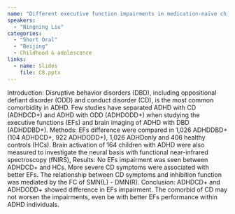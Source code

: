 ```yaml
---
name: "Different executive function impairments in medication-naïve children with attention-deficit/hyperactivity disorder comorbid with oppositional defiant disorder and conduct disorder"
speakers:
  - "Ningning Liu"
categories:
  - "Short Oral"
  - "Beijing"
  - Childhood & adolescence
links:
  - name: Slides
    file: C8.pptx
---
```


Introduction: Disruptive behavior disorders (DBD), including oppositional defiant disorder (ODD) and conduct disorder (CD), is the most common comorbidity in ADHD. Few studies have separated ADHD with CD (ADHDCD+) and ADHD with ODD (ADHDODD+) when studying the executive functions (EFs) and brain imaging of ADHD with DBD (ADHDDBD+).
Methods: EFs difference were compared in 1,026 ADHDDBD+ (104 ADHDCD+, 922 ADHDODD+), 1,026 ADHDonly and 406 healthy controls (HCs). Brain activation of 164 children with ADHD were also measured to investigate the neural basis with functional near-infrared spectroscopy (fNIRS),
Results: No EFs impairment was seen between ADHDCD+ and HCs. More severe CD symptoms were associated with better EFs. The relationship between CD symptoms and inhibition function was mediated by the FC of SMN(L) - DMN(R).
Conclusion: ADHDCD+ and ADHDODD+ showed difference in EFs impairment. The comorbid of CD may not worsen the impairments, even be with better EFs performance within ADHD individuals.
